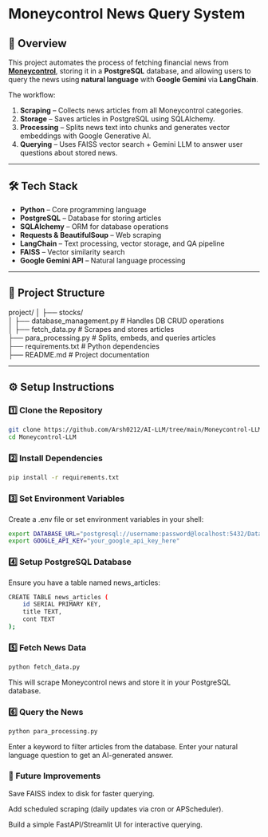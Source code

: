 # Moneycontrol News Query System

## 📌 Overview
This project automates the process of fetching financial news from **[Moneycontrol](https://www.moneycontrol.com/news/)**, storing it in a **PostgreSQL** database, and allowing users to query the news using **natural language** with **Google Gemini** via **LangChain**.

The workflow:
1. **Scraping** – Collects news articles from all Moneycontrol categories.
2. **Storage** – Saves articles in PostgreSQL using SQLAlchemy.
3. **Processing** – Splits news text into chunks and generates vector embeddings with Google Generative AI.
4. **Querying** – Uses FAISS vector search + Gemini LLM to answer user questions about stored news.

---

## 🛠 Tech Stack
- **Python** – Core programming language
- **PostgreSQL** – Database for storing articles
- **SQLAlchemy** – ORM for database operations
- **Requests & BeautifulSoup** – Web scraping
- **LangChain** – Text processing, vector storage, and QA pipeline
- **FAISS** – Vector similarity search
- **Google Gemini API** – Natural language processing

---

## 📂 Project Structure

project/
│
├── stocks/   
│ ├── database_management.py # Handles DB CRUD operations   
│ 
├── fetch_data.py # Scrapes and stores articles   
├── para_processing.py # Splits, embeds, and queries articles   
├── requirements.txt # Python dependencies   
├── README.md # Project documentation   

---

## ⚙️ Setup Instructions

### 1️⃣ Clone the Repository
```bash
git clone https://github.com/Arsh0212/AI-LLM/tree/main/Moneycontrol-LLM.git
cd Moneycontrol-LLM
```

### 2️⃣ Install Dependencies
```bash
pip install -r requirements.txt
```

### 3️⃣ Set Environment Variables
Create a .env file or set environment variables in your shell:
```bash
export DATABASE_URL="postgresql://username:password@localhost:5432/DataBase_Name"
export GOOGLE_API_KEY="your_google_api_key_here"
```

### 4️⃣ Setup PostgreSQL Database
Ensure you have a table named news_articles:
```bash
CREATE TABLE news_articles (
    id SERIAL PRIMARY KEY,
    title TEXT,
    cont TEXT
);
```

### 5️⃣ Fetch News Data
```bash
python fetch_data.py
```
This will scrape Moneycontrol news and store it in your PostgreSQL database.

### 6️⃣ Query the News
```bash
python para_processing.py
```
Enter a keyword to filter articles from the database.
Enter your natural language question to get an AI-generated answer.

### 🚀 Future Improvements
Save FAISS index to disk for faster querying.

Add scheduled scraping (daily updates via cron or APScheduler).

Build a simple FastAPI/Streamlit UI for interactive querying.

